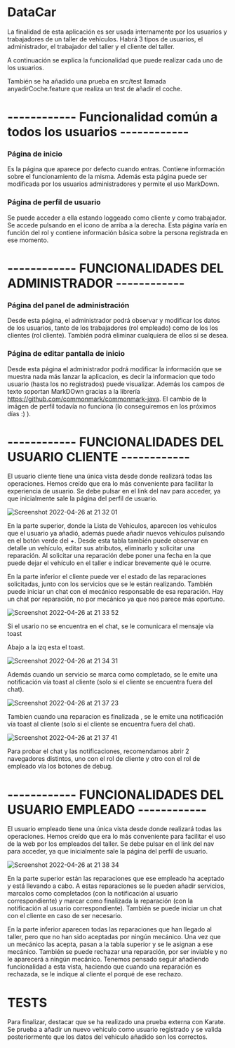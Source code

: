 # DataCar 

La finalidad de esta aplicación es ser usada internamente por los usuarios y trabajadores de un taller de vehículos.
Habrá 3 tipos de usuarios, el administrador, el trabajador del taller y el cliente del taller.

A continuación se explica la funcionalidad que puede realizar cada uno de los usuarios.
 
También se ha añadido una prueba en src/test llamada anyadirCoche.feature que realiza un test de añadir el coche.

# ------------ Funcionalidad común a todos los usuarios ------------

### Página de inicio 
Es la página que aparece por defecto cuando entras. Contiene información sobre el funcionamiento de la misma. Además esta página puede ser modificada por los usuarios administradores y permite el uso MarkDown.

### Página de perfil de usuario
Se puede acceder a ella estando loggeado como cliente y como trabajador. Se accede pulsando en el icono de arriba a la derecha. Esta página varía en función del rol y contiene información básica sobre la persona registrada en ese momento.

# ------------ FUNCIONALIDADES DEL ADMINISTRADOR ------------

### Página del panel de administración
Desde esta página, el administrador podrá observar y modificar los datos de los usuarios, tanto de los trabajadores (rol empleado) como de los los clientes (rol cliente). También podrá eliminar cualquiera de ellos si se desea.

### Página de editar pantalla de inicio
Desde esta página el administrador podrá modificar la información que se muestra nada más lanzar la aplicacion, es decir la informacion que todo usuario (hasta los no registrados) puede visualizar. Además los campos de texto soportan MarkDOwn gracias a la librería https://github.com/commonmark/commonmark-java. 
El cambio de la imágen de perfil todavía no funciona (lo conseguiremos en los próximos días :) ).


# ------------ FUNCIONALIDADES DEL USUARIO CLIENTE ------------

El usuario cliente tiene una única vista desde donde realizará todas las operaciones. Hemos creído que era lo más conveniente para facilitar la experiencia de usuario. Se debe pulsar en el link del nav para acceder, ya que inicialmente sale la página del perfil de usuario.

![Screenshot 2022-04-26 at 21 32 01](https://user-images.githubusercontent.com/46989089/165377833-c27a2db8-b138-4762-bf7d-9244f46b859c.png)


En la parte superior, donde la Lista de Vehículos, aparecen los vehículos que el usuario ya añadió, además puede añadir nuevos vehículos pulsando en el botón verde del +.
Desde esta tabla también puede observar en detalle un vehículo, editar sus atributos, eliminarlo y solicitar una reparación. 
Al solicitar una reparación debe poner una fecha en la que puede dejar el vehículo en el taller e indicar brevemente qué le ocurre.

En la parte inferior el cliente puede ver el estado de las reparaciones solicitadas, junto con los servicios que se le están realizando. También puede iniciar un chat con el mecánico responsable de esa reparación. Hay un chat por reparación, no por mecánico ya que nos parece más oportuno.

![Screenshot 2022-04-26 at 21 33 52](https://user-images.githubusercontent.com/46989089/165378097-17db3a3b-a60e-44c9-8859-dda15dd5670c.png)


Si el usario no se encuentra en el chat, se le comunicara el mensaje via toast

Abajo a la izq esta el toast.

![Screenshot 2022-04-26 at 21 34 31](https://user-images.githubusercontent.com/46989089/165378185-a27e1324-016c-483d-8cb6-ab8f087581fd.png)



Además cuando un servicio se marca como completado, se le emite una notificación vía toast al cliente (solo si el cliente se encuentra fuera del chat).

![Screenshot 2022-04-26 at 21 37 23](https://user-images.githubusercontent.com/46989089/165378768-41427b40-1bea-46d7-991e-45c217c5c2b7.png)


Tambien cuando una reparacion es finalizada , se le emite una notificación vía toast al cliente (solo si el cliente se encuentra fuera del chat).

![Screenshot 2022-04-26 at 21 37 41](https://user-images.githubusercontent.com/46989089/165378815-9914d4ac-e6c6-428a-b263-3d5d0031862e.png)


Para probar el chat y las notificaciones, recomendamos abrir 2 navegadores distintos, uno con el rol de cliente y otro con el rol de empleado vía los botones de debug.

# ------------ FUNCIONALIDADES DEL USUARIO EMPLEADO ------------


El usuario empleado tiene una única vista desde donde realizará todas las operaciones. Hemos creído que era lo más conveniente para facilitar el uso de la web por los empleados del taller. Se debe pulsar en el link del nav para acceder, ya que inicialmente sale la página del perfil de usuario.

![Screenshot 2022-04-26 at 21 38 34](https://user-images.githubusercontent.com/46989089/165378967-552e96eb-cf16-434b-812f-9ed66fc91e7d.png)


En la parte superior están las reparaciones que ese empleado ha aceptado y está llevando a cabo. A estas reparaciones se le pueden añadir servicios, marcalos como completados (con la notificación al usuario correspondiente) y marcar como finalizada la reparación (con la notificación al usuario correspondiente). También se puede iniciar un chat con el cliente en caso de ser necesario.


En la parte inferior aparecen todas las reparaciones que han llegado al taller, pero que no han sido aceptadas por ningún mecánico. 
Una vez que un mecánico las acepta, pasan a la tabla superior y se le asignan a ese mecánico. 
También se puede rechazar una reparación, por ser inviable y no le aparecerá a ningún mecánico.  Tenemos pensado seguir añadiendo funcionalidad a esta vista, haciendo que cuando una reparación es rechazada, se le indique al cliente el porqué de ese rechazo.

# TESTS

Para finalizar, destacar que se ha realizado una prueba externa con Karate. Se prueba a añadir un nuevo vehiculo como usuario registrado y se valida posteriormente que los datos del vehiculo añadido son los correctos.



